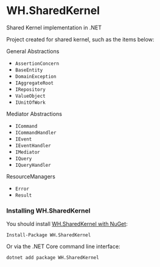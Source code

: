 # WH.SharedKernel

Shared Kernel implementation in .NET

Project created for shared kernel, such as the items below:

General Abstractions

- `AssertionConcern`
- `BaseEntity`
- `DomainException`
- `IAggregateRoot`
- `IRepository`
- `ValueObject`
- `IUnitOfWork`

Mediator Abstractions

- `ICommand`
- `ICommandHandler`
- `IEvent`
- `IEventHandler`
- `IMediator`
- `IQuery`
- `IQueryHandler`

ResourceManagers

- `Error`
- `Result`

### Installing WH.SharedKernel

You should install [WH.SharedKernel with NuGet](https://www.nuget.org/packages/WH.SharedKernel):

    Install-Package WH.SharedKernel

Or via the .NET Core command line interface:

    dotnet add package WH.SharedKernel
